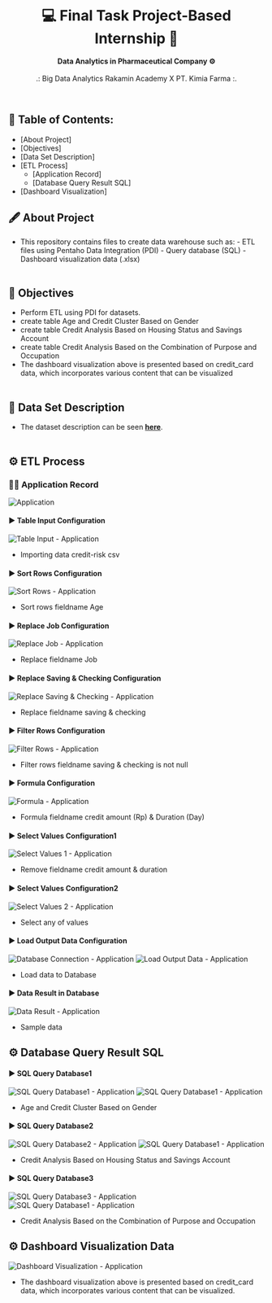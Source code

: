 <h1 align="center"> 💻 Final Task Project-Based Internship 💊 </h1>
<p align="center"><b>Data Analytics in Pharmaceutical Company ⚙</b><br><br>
.: Big Data Analytics Rakamin Academy X PT. Kimia Farma</b> :.
</p>
<br>

## 📃 Table of Contents:

- [About Project]
- [Objectives]
- [Data Set Description]
- [ETL Process]
  - [Application Record]
  - [Database Query Result SQL]
- [Dashboard Visualization]
  <br>

## 🖋 About Project

- This repository contains files to create data warehouse such as: - ETL files using Pentaho Data Integration (PDI) - Query database (SQL) - Dashboard visualization data (.xlsx)
  <br><br>

## 📌 Objectives

- Perform ETL using PDI for datasets.
- create table Age and Credit Cluster Based on Gender
- create table Credit Analysis Based on Housing Status and Savings Account
- create table Credit Analysis Based on the Combination of Purpose and Occupation
- The dashboard visualization above is presented based on credit_card data, which incorporates various content that can be visualized
  <br><br>

## 🧾 Data Set Description

- The dataset description can be seen <a href="https://www.kaggle.com/datasets/uciml/german-credit"><b>here</b></a>.
  <br><br>

## ⚙ ETL Process

### 👨‍💼 Application Record

![Application](https://github.com/MuhammadAuliaa/etl-pentaho-credit-data/blob/main/screenshoot/applicationRecord.png)<br>

#### ▶ Table Input Configuration

![Table Input - Application](https://github.com/MuhammadAuliaa/etl-pentaho-credit-data/blob/main/screenshoot/csv%20input%20configuration.png)

- Importing data credit-risk csv <br>

#### ▶ Sort Rows Configuration

![Sort Rows - Application](https://github.com/MuhammadAuliaa/etl-pentaho-credit-data/blob/main/screenshoot/sort%20rows%20configuration.png)

- Sort rows fieldname Age <br>

#### ▶ Replace Job Configuration

![Replace Job - Application](https://github.com/MuhammadAuliaa/etl-pentaho-credit-data/blob/main/screenshoot/replace%20in%20string%20configuration1.png)

- Replace fieldname Job <br>

#### ▶ Replace Saving & Checking Configuration

![Replace Saving & Checking - Application](https://github.com/MuhammadAuliaa/etl-pentaho-credit-data/blob/main/screenshoot/replace%20in%20string%20configuration2.png)

- Replace fieldname saving & checking <br>

#### ▶ Filter Rows Configuration

![Filter Rows - Application](https://github.com/MuhammadAuliaa/etl-pentaho-credit-data/blob/main/screenshoot/filter%20rows%20configuration.png)

- Filter rows fieldname saving & checking is not null <br>

#### ▶ Formula Configuration

![Formula - Application](https://github.com/MuhammadAuliaa/etl-pentaho-credit-data/blob/main/screenshoot/formula%20idr%20configuration.png)

- Formula fieldname credit amount (Rp) & Duration (Day) <br>

#### ▶ Select Values Configuration1

![Select Values 1 - Application](https://github.com/MuhammadAuliaa/etl-pentaho-credit-data/blob/main/screenshoot/select%20values%20configuration1.png)

- Remove fieldname credit amount & duration <br>

#### ▶ Select Values Configuration2

![Select Values 2 - Application](https://github.com/MuhammadAuliaa/etl-pentaho-credit-data/blob/main/screenshoot/select%20values%20configuration2.png)

- Select any of values <br>

#### ▶ Load Output Data Configuration

![Database Connection - Application](https://github.com/MuhammadAuliaa/etl-pentaho-credit-data/blob/main/screenshoot/database%20connection.png)
![Load Output Data - Application](https://github.com/MuhammadAuliaa/etl-pentaho-credit-data/blob/main/screenshoot/table%20output%20configuration.png)

- Load data to Database <br>

#### ▶ Data Result in Database

![Data Result - Application](https://github.com/MuhammadAuliaa/etl-pentaho-credit-data/blob/main/screenshoot/sample_data.png)

- Sample data <br>

## ⚙ Database Query Result SQL

#### ▶ SQL Query Database1

![SQL Query Database1 - Application](https://github.com/MuhammadAuliaa/etl-pentaho-credit-data/blob/main/screenshoot/sql_query1.png)
![SQL Query Database1 - Application](https://github.com/MuhammadAuliaa/etl-pentaho-credit-data/blob/main/screenshoot/output_sql1.png)

- Age and Credit Cluster Based on Gender <br>

#### ▶ SQL Query Database2

![SQL Query Database2 - Application](https://github.com/MuhammadAuliaa/etl-pentaho-credit-data/blob/main/screenshoot/sql_query2.png)
![SQL Query Database1 - Application](https://github.com/MuhammadAuliaa/etl-pentaho-credit-data/blob/main/screenshoot/output_sql2.png)

- Credit Analysis Based on Housing Status and Savings Account <br>

#### ▶ SQL Query Database3

![SQL Query Database3 - Application](https://github.com/MuhammadAuliaa/etl-pentaho-credit-data/blob/main/screenshoot/sql_query3.png)
![SQL Query Database1 - Application](https://github.com/MuhammadAuliaa/etl-pentaho-credit-data/blob/main/screenshoot/output_sql3.png)

- Credit Analysis Based on the Combination of Purpose and Occupation <br>

## ⚙ Dashboard Visualization Data

![Dashboard Visualization - Application](https://github.com/MuhammadAuliaa/etl-pentaho-credit-data/blob/main/screenshoot/dashboard.png)

- The dashboard visualization above is presented based on credit_card data, which incorporates various content that can be visualized. <br>
